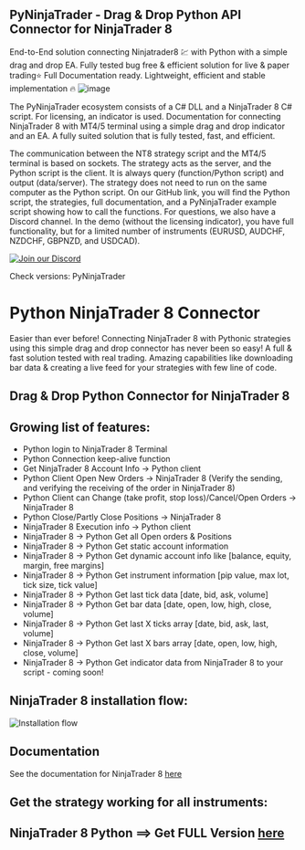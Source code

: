 ## PyNinjaTrader - Drag & Drop Python API Connector for NinjaTrader 8
End-to-End solution connecting Ninjatrader8 💹 with Python with a simple drag and drop EA. Fully tested bug free &amp; efficient solution for live &amp; paper trading⭐ Full Documentation ready. Lightweight, efficient and stable implementation 🔥
![image](https://github.com/TheSnowGuru/PyNinjaTrader-python-NinjaTrader8-trading-api-connector-drag-n-drop/assets/5313475/a8ea44f7-762a-40db-b25c-6676dce57580)

The PyNinjaTrader ecosystem consists of a C# DLL and a NinjaTrader 8 C# script. 
For licensing, an indicator is used. 
Documentation for connecting NinjaTrader 8 with MT4/5 terminal using a simple drag and drop indicator and an EA.
A fully suited solution that is fully tested, fast, and efficient.

The communication between the NT8 strategy script and the MT4/5 terminal is based on sockets.
The strategy acts as the server, and the Python script is the client.
It is always query (function/Python script) and output (data/server).
The strategy does not need to run on the same computer as the Python script.
On our GitHub link, you will find the Python script, the strategies, full documentation, and a PyNinjaTrader example script showing how to call the functions.
For questions, we also have a Discord channel.
In the demo (without the licensing indicator), you have full functionality, but for a limited number of instruments 
(EURUSD, AUDCHF, NZDCHF, GBPNZD, and USDCAD).

[![Join our Discord](https://github.com/TheSnowGuru/PyTrader-python-mt4-mt5-trading-api-connector-drag-n-drop/blob/master/join.png)](https://discord.gg/wRMUNP8ERa)

Check versions: PyNinjaTrader 

# Python NinjaTrader 8 Connector
Easier than ever before! Connecting NinjaTrader 8 with Pythonic strategies using this simple drag and drop connector has never been so easy!
A full & fast solution tested with real trading. 
Amazing capabilities like downloading bar data & creating a live feed for your strategies with few line of code. 

## Drag & Drop Python Connector for NinjaTrader 8 
## Growing list of features:
* Python login to NinjaTrader 8 Terminal
* Python Connection keep-alive function
* Get NinjaTrader 8 Account Info → Python client
* Python Client Open New Orders → NinjaTrader 8
 (Verify the sending, and verifying the receiving of the order in NinjaTrader 8)
* Python Client can Change (take profit, stop loss)/Cancel/Open Orders → NinjaTrader 8
* Python Close/Partly Close Positions → NinjaTrader 8
* NinjaTrader 8 Execution info → Python client
* NinjaTrader 8 → Python Get all Open orders & Positions
* NinjaTrader 8 → Python Get static account information
* NinjaTrader 8 → Python Get dynamic account info like [balance, equity, margin, free margins]
* NinjaTrader 8 → Python Get instrument information [pip value, max lot, tick size, tick value]
* NinjaTrader 8 → Python Get last tick data [date, bid, ask, volume]
* NinjaTrader 8 → Python Get bar data [date, open, low, high, close, volume]
* NinjaTrader 8 → Python Get last X ticks array [date, bid, ask, last, volume]
* NinjaTrader 8 → Python Get last X bars array [date, open, low, high, close, volume]
* NinjaTrader 8 → Python Get indicator data from NinjaTrader 8 to your script - coming soon!

## NinjaTrader 8 installation flow:
![Installation flow](https://github.com/TheSnowGuru/PyTrader-python-mt5-trading-api-connector/blob/master/Pytrader_API_installation_MT5.png  "Installation flow")

## Documentation
See the documentation for NinjaTrader 8 [here](#)

## Get the strategy working for all instruments:
## NinjaTrader 8 Python ==> Get FULL Version [here](https://www.mql5.com/en/market/product/118213)
